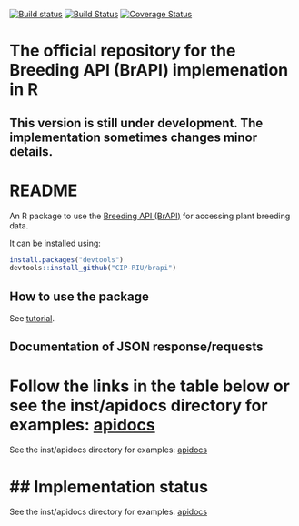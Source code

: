 
[![Build status](https://ci.appveyor.com/api/projects/status/7qsrpldj8g3m3lu3?svg=true)](https://ci.appveyor.com/project/cipriuhq/brapi) [![Build Status](https://travis-ci.org/c5sire/brapi.svg?branch=master)](https://travis-ci.org/CIP-RIU/brapi) [![Coverage Status](https://coveralls.io/repos/github/c5sire/brapi/badge.svg)](https://coveralls.io/github/CIP-RIU/brapi)

<!-- README.md is generated from README.Rmd. Please edit that file -->
The official repository for the Breeding API (BrAPI) implemenation in R
=======================================================================

This version is still under development. The implementation sometimes changes minor details.
--------------------------------------------------------------------------------------------

README
======

An R package to use the [Breeding API (BrAPI)](http://docs.brapi.apiary.io) for accessing plant breeding data.

It can be installed using:

``` r
install.packages("devtools")
devtools::install_github("CIP-RIU/brapi")
```

How to use the package
----------------------

See [tutorial](https://github.com/c5sire/brapi/blob/master/inst/doc/tutorial.Rmd).

Documentation of JSON response/requests
---------------------------------------

Follow the links in the table below or see the inst/apidocs directory for examples: [apidocs](https://github.com/c5sire/brapi/blob/master/inst/apidocs/README.md)
=================================================================================================================================================================

See the inst/apidocs directory for examples: [apidocs](https://github.com/c5sire/brapi/blob/master/inst/apidocs/README.md)

\#\# Implementation status
==========================

See the inst/apidocs directory for examples: [apidocs](https://github.com/c5sire/brapi/blob/master/inst/apidocs/README.md)
